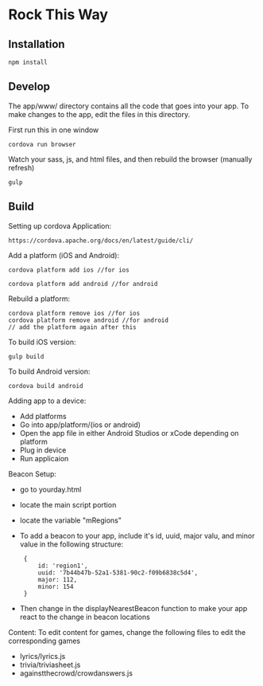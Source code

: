 # Rock This Way

## Installation
    npm install
    
## Develop
The app/www/ directory contains all the code that goes into your app. To make changes to the app, edit the files in this directory.

First run this in one window
    
    cordova run browser

Watch your sass, js, and html files, and then rebuild the browser (manually refresh)

    gulp
    
## Build
Setting up cordova Application:

    https://cordova.apache.org/docs/en/latest/guide/cli/

Add a platform (iOS and Android):
    
    cordova platform add ios //for ios
    
    cordova platform add android //for android
    
Rebuild a platform:
    
    cordova platform remove ios //for ios
    cordova platform remove android //for android
    // add the platform again after this
    
    
To build iOS version:
    
    gulp build
    
To build Android version:
    
    cordova build android
    
Adding app to a device:
 - Add platforms
 - Go into app/platform/(ios or android)
 - Open the app file in either Android Studios or xCode depending on platform
 - Plug in device
 - Run applicaion

 
Beacon Setup:
 - go to  yourday.html
 - locate the main script portion
 - locate the variable "mRegions"
 - To add a beacon to your app, include it's id, uuid, major valu, and minor value in the following structure:
    
        {
            id: 'region1',
            uuid: '7b44b47b-52a1-5381-90c2-f09b6838c5d4',
            major: 112,
            minor: 154
        }
 - Then change in the displayNearestBeacon function to make your app react to the change in beacon locations

Content:
  To edit content for games, change the following files to edit the corresponding games
 - lyrics/lyrics.js
 - trivia/triviasheet.js
 - againstthecrowd/crowdanswers.js





   
